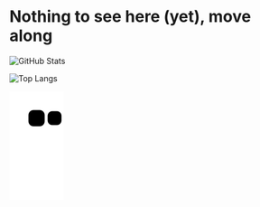 # Nothing to see here (yet), move along

![GitHub Stats](https://github-readme-stats.vercel.app/api?username=Ar7hurz1nh0&show_icons=true&theme=dark)

![Top Langs](https://github-readme-stats.vercel.app/api/top-langs/?username=Ar7hurz1nh0&layout=compact&theme=dark)

![Snake](https://raw.githubusercontent.com/Ar7hurz1nh0/Ar7hurz1nh0/output/snake.svg)
<!--
  TODO: Make proper profile README
!-->
  